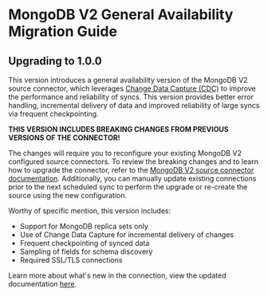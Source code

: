 # MongoDB V2 General Availability Migration Guide

## Upgrading to 1.0.0

This version introduces a general availability version of the MongoDB V2 source connector, which leverages 
[Change Data Capture (CDC)](https://docs.airbyte.com/understanding-airbyte/cdc) to improve the performance and 
reliability of syncs.  This version provides better error handling, incremental delivery of data and improved 
reliability of large syncs via frequent checkpointing.  

**THIS VERSION INCLUDES BREAKING CHANGES FROM PREVIOUS VERSIONS OF THE CONNECTOR!**

The changes will require you to reconfigure your existing MongoDB V2 configured source connectors.  To review the 
breaking changes and to learn how to upgrade the connector, refer to the [MongoDB V2 source connector documentation](mongodb-v2#upgrade-from-previous-version).
Additionally, you can manually update existing connections prior to the next scheduled sync to perform the upgrade or 
re-create the source using the new configuration.

Worthy of specific mention, this version includes:

- Support for MongoDB replica sets only
- Use of Change Data Capture for incremental delivery of changes
- Frequent checkpointing of synced data
- Sampling of fields for schema discovery
- Required SSL/TLS connections

Learn more about what's new in the connection, view the updated documentation [here](mongodb-v2).